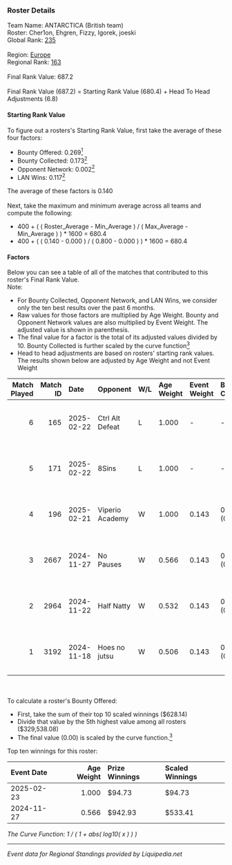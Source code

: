 ### Roster Details<br />
Team Name: ANTARCTICA (British team)<br />
Roster: Cher1on, Ehgren, Fizzy, Igorek, joeski<br />
Global Rank: [235](../standings_global.md)<br />
<br />
Region: [Europe]( ../standings_europe.md)<br />
Regional Rank: [163]( ../standings_europe.md)<br />
<br />
Final Rank Value:  687.2<br />
<br />
Final Rank Value (687.2) = Starting Rank Value (680.4) + Head To Head Adjustments (6.8)<br />

#### Starting Rank Value<br />
To figure out a rosters's Starting Rank Value, first take the average of these four factors:<br />
- Bounty Offered: 0.269[<sup>1</sup>](#table2)
- Bounty Collected: 0.173[<sup>2</sup>](#table1)
- Opponent Network: 0.002[<sup>2</sup>](#table1)
- LAN Wins: 0.117[<sup>2</sup>](#table1)

The average of these factors is 0.140<br />
<br />
Next, take the maximum and minimum average across all teams and compute the following:<br />
- 400 + ( ( Roster_Average - Min_Average ) / ( Max_Average - Min_Average ) ) * 1600 = 680.4
- 400 + ( ( 0.140 - 0.000 ) / ( 0.800 - 0.000 ) ) * 1600 = 680.4


#### Factors<br />
Below you can see a table of all of the matches that contributed to this roster's Final Rank Value.<br />
Note:<br />

- For Bounty Collected, Opponent Network, and LAN Wins, we consider only the ten best results over the past 6 months.
- Raw values for those factors are multiplied by Age Weight. Bounty and Opponent Network values are also multiplied by Event Weight. The adjusted value is shown in parenthesis.
- The final value for a factor is the total of its adjusted values divided by 10. Bounty Collected is further scaled by the curve function[<sup>3</sup>](#curveFunction)
- Head to head adjustments are based on rosters' starting rank values. The results shown below are adjusted by Age Weight and not Event Weight
<span id="table1"></span><br />


| Match Played | Match ID | Date       | Opponent        | W/L | Age Weight | Event Weight | Bounty Collected | Opponent Network | LAN Wins  | H2H Adj. | Roster                                 |
| -: | -: | :- | :- | :- | :- | :- | :- | :- | :- | -: | :- |
|            6 |      165 | 2025-02-22 | Ctrl Alt Defeat | L   | 1.000      | -            | -                | -                | -         |    -8.54 | Cher1on, Ehgren, Fizzy, Igorek, joeski |
|            5 |      171 | 2025-02-22 | 8Sins           | L   | 1.000      | -            | -                | -                | -         |    -8.06 | Cher1on, Ehgren, Fizzy, Igorek, joeski |
|            4 |      196 | 2025-02-21 | Viperio Academy | W   | 1.000      | 0.143        | 0.001 (0.000)    | 0.113 (0.016)    | 1 (1.000) |    10.88 | Cher1on, Ehgren, Fizzy, Igorek, joeski |
|            3 |     2667 | 2024-11-27 | No Pauses       | W   | 0.566      | 0.143        | 0.001 (0.000)    | 0.024 (0.002)    | 0 (0.000) |     6.95 | Fizzy, Igorek, joeski, LTH, SAVAGE     |
|            2 |     2964 | 2024-11-22 | Half Natty      | W   | 0.532      | 0.143        | 0.000 (0.000)    | 0.000 (0.000)    | 0 (0.000) |     2.83 | Fizzy, Igorek, joeski, LTH, SAVAGE     |
|            1 |     3192 | 2024-11-18 | Hoes no jutsu   | W   | 0.506      | 0.143        | 0.000 (0.000)    | 0.000 (0.000)    | 0 (0.000) |     2.73 | Fizzy, Igorek, joeski, LTH, SAVAGE     |

<br />
<span id="table2"></span><br />
To calculate a roster's Bounty Offered:<br />

- First, take the sum of their top 10 scaled winnings ($628.14)
- Divide that value by the 5th highest value among all rosters ($329,538.08)
- The final value (0.00) is scaled by the curve function.[<sup>3</sup>](#curveFunction)

Top ten winnings for this roster:<br />

| Event Date | Age Weight | Prize Winnings | Scaled Winnings |
| :- | -: | :- | :- |
| 2025-02-23 |      1.000 | $94.73         | $94.73          |
| 2024-11-27 |      0.566 | $942.93        | $533.41         |


<span id="curveFunction"></span>_The Curve Function: 1 / ( 1 + abs( log10( x ) ) )_<br />

---
_Event data for Regional Standings provided by Liquipedia.net_<br />
